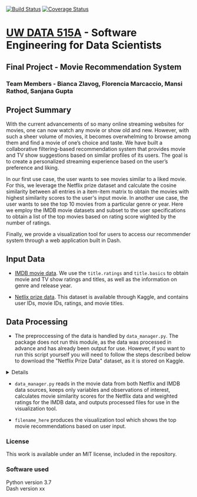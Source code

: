 [![Build Status](https://travis-ci.com/flormarcaccio/movie-recommendation-system.svg?branch=master)](https://travis-ci.com/flormarcaccio/movie-recommendation-system) [![Coverage Status](https://coveralls.io/repos/github/flormarcaccio/bingewatch/badge.svg?branch=master&service=github)](https://coveralls.io/github/flormarcaccio/bingewatch?branch=master&service=github)


# [UW DATA 515A](http://uwseds.github.io/grading.html) - Software Engineering for Data Scientists
  
## Final Project - Movie Recommendation System

### Team Members - Bianca Zlavog, Florencia Marcaccio, Mansi Rathod, Sanjana Gupta


## Project Summary
With the current advancements of so many online streaming websites for movies, one can now watch any movie or show old and new. However, with such a sheer volume of movies, it becomes overwhelming to browse among them and find a movie of one’s choice and taste. We have built a collaborative filtering-based recommendation system that provides movie and TV show suggestions based on similar profiles of its users. The goal is to create a personalized streaming experience based on the user’s preference and liking. 

In our first use case, the user wants to see movies similar to a liked movie. For this, we leverage the Netflix prize dataset and calculate the cosine similarity between all entries in a item-item matrix to obtain the movies with highest similarity scores to the user's input movie. In another use case, the user wants to see the top 10 movies from a particular genre or year. Here we employ the IMDB movie datasets and subset to the user specifications to obtain a list of the top movies based on rating score wighted by the number of ratings.

Finally, we provide a visualization tool for users to access our recommender system through a web application built in Dash.

## Input Data
- [IMDB movie data](https://datasets.imdbws.com/). We use the `title.ratings` and `title.basics` to obtain movie and TV show ratings and titles, as well as the information on genre and release year.

- [Netlix prize data](https://www.kaggle.com/netflix-inc/netflix-prize-data). This dataset is available through Kaggle, and contains user IDs, movie IDs, ratings, and movie titles.

## Data Processing

- The preproccessing of the data is handled by `data_manager.py`. The package does not run this module, as the data was processed in advance and has already been output for use. However, if you want to run this script yourself you will need to follow the steps described below to download the "Netflix Prize Data" dataset, as it is stored on Kaggle.  
  
<details>
Option 1:

- Manually download the dataset from the Kaggle website, and unzip the folder `netflix-prize-data` in the bingewatch/data directory, at the same level as data_manager.py.
- Comment the line 18 from *data_manager.py*, so that it appear like:
`#hf.download_netflix_data(NF_KAGGLE_USER, NF_DIRECTORY)`
  
Option 2:
- Install the kaggle package from the terminal: `pip install kaggle`
- Download the API Token from Kaggle: Go to [Kaggle website](https://www.kaggle.com/) -> Account -> API -> Create New API Token. This will download a json file with the following format: `{"username”:string_username,”key”:string_key}`
- Place the json file into the hidden `.kaggle/` folder, created when you installed the package. If you cannot find this folder, run the command `kaggle` on your terminal. This will give you an error that looks like this: *“Could not find kaggle.json. Make sure it's located in path/to/the/.kaggle/directory.”* From there, you can get path where you are supposed to store your json file.
</details>

- `data_manager.py` reads in the movie data from both Netflix and IMDB data sources, keeps only variables and observations of interest, calculates movie similarity scores for the Netflix data and weighted ratings for the IMDB data, and outputs processed files for use in the visualization tool.

- `filename_here` produces the visualization tool which shows the top movie recommendations based on user input.

### License
This work is available under an MIT license, included in the repository.

### Software used
Python version 3.7  
Dash version xx

